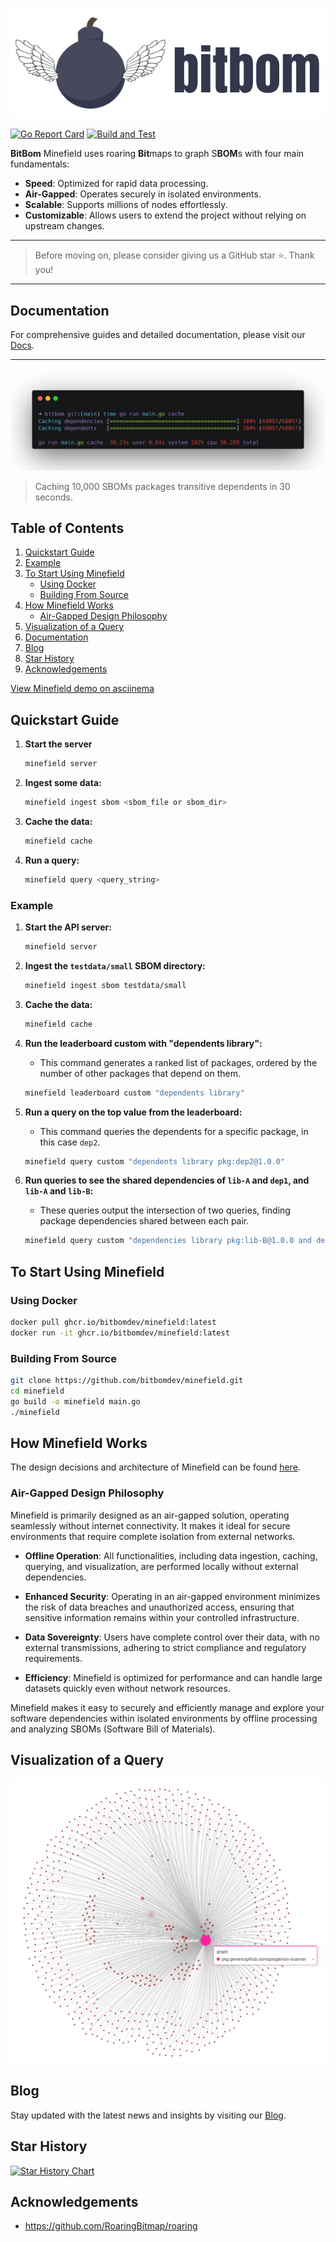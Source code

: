 <p align="center">
  <img src="images/bitbom-long-logo.png" alt="BitBom Long Logo" >
</p>

[![Go Report Card](https://goreportcard.com/badge/github.com/bit-bom/minefield)](https://goreportcard.com/report/github.com/bit-bom/minefield)
[![Build and Test](https://github.com/bitbomdev/minefield/actions/workflows/build.yaml/badge.svg)](https://github.com/bitbomdev/minefield/actions/workflows/build.yaml)


**BitBom** Minefield uses roaring **Bit**maps to graph S**BOM**s with four main fundamentals:

* **Speed**: Optimized for rapid data processing.
* **Air-Gapped**: Operates securely in isolated environments.
* **Scalable**: Supports millions of nodes effortlessly.
* **Customizable**: Allows users to extend the project without relying on upstream changes.

---

>Before moving on, please consider giving us a GitHub star ⭐️. Thank you!

---

## Documentation

For comprehensive guides and detailed documentation, please visit our [Docs](https://bitbom.dev/docs/intro).

---

![Terminal Output](images/terminal.png)
> Caching 10,000 SBOMs packages transitive dependents in 30 seconds.

## Table of Contents

1. [Quickstart Guide](#quickstart-guide)
2. [Example](#example)
3. [To Start Using Minefield](#to-start-using-minefield)
   - [Using Docker](#using-docker)
   - [Building From Source](#building-from-source)
4. [How Minefield Works](#how-minefield-works)
   - [Air-Gapped Design Philosophy](#air-gapped-design-philosophy)
5. [Visualization of a Query](#visualization-of-a-query)
6. [Documentation](#documentation)
7. [Blog](#blog)
8. [Star History](#star-history)
9. [Acknowledgements](#acknowledgements)

[View Minefield demo on asciinema](https://asciinema.org/a/674302)

## Quickstart Guide
1. **Start the server**
   ```sh
   minefield server
   ```

1. **Ingest some data:**
   ```sh
   minefield ingest sbom <sbom_file or sbom_dir>
   ```
2. **Cache the data:**
   ```sh
   minefield cache
   ```
3. **Run a query:**
   ```sh
   minefield query <query_string>
   ```

### Example

1. **Start the API server:**
   ```sh
   minefield server 
   ```

2. **Ingest the `testdata/small` SBOM directory:**
    ```sh
    minefield ingest sbom testdata/small
    ```
3. **Cache the data:**
    ```sh
    minefield cache
    ```
4. **Run the leaderboard custom with "dependents library":**
   - This command generates a ranked list of packages, ordered by the number of other packages that depend on them.
    ```sh
    minefield leaderboard custom "dependents library"
    ```
5. **Run a query on the top value from the leaderboard:**
   - This command queries the dependents for a specific package, in this case `dep2`.
    ```sh
    minefield query custom "dependents library pkg:dep2@1.0.0"
    ```
6. **Run queries to see the shared dependencies of `lib-A` and `dep1`, and `lib-A` and `lib-B`:**
   - These queries output the intersection of two queries, finding package dependencies shared between each pair.
    ```sh
    minefield query custom "dependencies library pkg:lib-B@1.0.0 and dependencies library pkg:lib-A@1.0.0"
    ```
## To Start Using Minefield

### Using Docker

```sh
docker pull ghcr.io/bitbomdev/minefield:latest
docker run -it ghcr.io/bitbomdev/minefield:latest
```

### Building From Source

```sh
git clone https://github.com/bitbomdev/minefield.git
cd minefield
go build -o minefield main.go
./minefield
```

## How Minefield Works

The design decisions and architecture of Minefield can be found [here](paper.md).

### Air-Gapped Design Philosophy

Minefield is primarily designed as an air-gapped solution, operating seamlessly without internet connectivity. It makes it ideal for secure environments that require complete isolation from external networks.

- **Offline Operation**: All functionalities, including data ingestion, caching, querying, and visualization, are performed locally without external dependencies.

- **Enhanced Security**: Operating in an air-gapped environment minimizes the risk of data breaches and unauthorized access, ensuring that sensitive information remains within your controlled infrastructure.

- **Data Sovereignty**: Users have complete control over their data, with no external transmissions, adhering to strict compliance and regulatory requirements.

- **Efficiency**: Minefield is optimized for performance and can handle large datasets quickly even without network resources.

Minefield makes it easy to securely and efficiently manage and explore your software dependencies within isolated environments by offline processing and analyzing SBOMs (Software Bill of Materials).

## Visualization of a Query

![Query Visualization](images/img.png)

## Blog

Stay updated with the latest news and insights by visiting our [Blog](https://bitbom.dev/blog).

## Star History

[![Star History Chart](https://api.star-history.com/svg?repos=bitbomdev/minefield&type=Date)](https://star-history.com/#bitbomdev/minefield&Date)

## Acknowledgements

- https://github.com/RoaringBitmap/roaring
